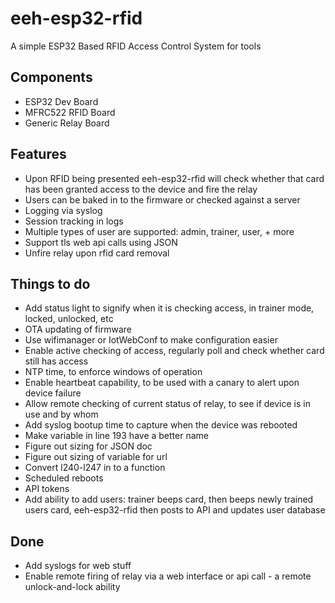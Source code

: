 # eeh-esp32-rfid

A simple ESP32 Based RFID Access Control System for tools

## Components
- ESP32 Dev Board
- MFRC522 RFID Board
- Generic Relay Board

## Features
- Upon RFID being presented eeh-esp32-rfid will check whether that card has been granted access to the device and fire the relay
- Users can be baked in to the firmware or checked against a server
- Logging via syslog
- Session tracking in logs
- Multiple types of user are supported: admin, trainer, user, + more
- Support tls web api calls using JSON
- Unfire relay upon rfid card removal


## Things to do
- Add status light to signify when it is checking access, in trainer mode, locked, unlocked, etc
- OTA updating of firmware
- Use wifimanager or IotWebConf to make configuration easier
- Enable active checking of access, regularly poll and check whether card still has access
- NTP time, to enforce windows of operation
- Enable heartbeat capability, to be used with a canary to alert upon device failure
- Allow remote checking of current status of relay, to see if device is in use and by whom
- Add syslog bootup time to capture when the device was rebooted
- Make variable in line 193 have a better name
- Figure out sizing for JSON doc
- Figure out sizing of variable for url
- Convert l240-l247 in to a function
- Scheduled reboots
- API tokens
- Add ability to add users: trainer beeps card, then beeps newly trained users card, eeh-esp32-rfid then posts to API and updates user database

## Done
- Add syslogs for web stuff
- Enable remote firing of relay via a web interface or api call - a remote unlock-and-lock ability
